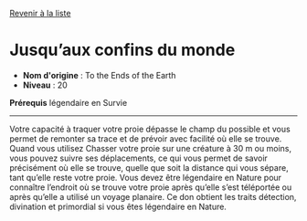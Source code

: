 [Revenir à la liste](list.md)

# Jusqu’aux confins du monde

 * **Nom d'origine** : To the Ends of the Earth
 * **Niveau** : 20


<p><strong>Prérequis</strong> légendaire en Survie</p>
<hr>
<p>Votre capacité à traquer votre proie dépasse le champ du possible et vous permet de remonter sa trace et de prévoir avec facilité où elle se trouve. Quand vous utilisez Chasser votre proie sur une créature à 30 m ou moins, vous pouvez suivre ses déplacements, ce qui vous permet de savoir précisément où elle se trouve, quelle que soit la distance qui vous sépare, tant qu’elle reste votre proie. Vous devez être légendaire en Nature pour connaître l’endroit où se trouve votre proie après qu’elle s’est téléportée ou après qu’elle a utilisé un voyage planaire. Ce don obtient les traits détection, divination et primordial si vous êtes légendaire en Nature.</p>